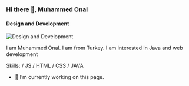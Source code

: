 ### Hi there 👋, Muhammed Onal
#### Design and Development
![Design and Development](https://www.michaelpage.com.ph/sites/michaelpage.com.ph/files/2022-06/Software%20Developer.jpg)

I am Muhammed Onal. I am from Turkey. I am interested in Java and web development

Skills: / JS / HTML / CSS / JAVA

- 🔭 I’m currently working on this page. 




